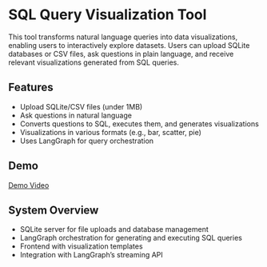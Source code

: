 # SQL Query Visualization Tool

This tool transforms natural language queries into data visualizations, enabling users to interactively explore datasets. Users can upload SQLite databases or CSV files, ask questions in plain language, and receive relevant visualizations generated from SQL queries.

## Features
- Upload SQLite/CSV files (under 1MB)
- Ask questions in natural language
- Converts questions to SQL, executes them, and generates visualizations
- Visualizations in various formats (e.g., bar, scatter, pie)
- Uses LangGraph for query orchestration

## Demo
[Demo Video](demo.mov)

## System Overview

- SQLite server for file uploads and database management
- LangGraph orchestration for generating and executing SQL queries
- Frontend with visualization templates
- Integration with LangGraph’s streaming API

